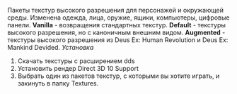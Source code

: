 Пакеты текстур высокого разрешения для персонажей и окружающей среды. Изменена одежда, лица, оружие, ящики, компьютеры, цифровые панели. 
**Vanilla** - возвращения стандартных текстур. 
**Default** - текстуры высокого разрешения, но с каноничным внешним видом. 
**Augmented** - текстуры высокого разрешения из Deus Ex: Human Revolution и Deus Ex: Mankind Devided. 
*Установка*
1. Скачать текстуры с расширением dds
2. Установить рендер Direct 3D 10 Support
3. Выбрать один из пакетов текстур, с которыми вы хотите играть, и закинуть в папку Textures.